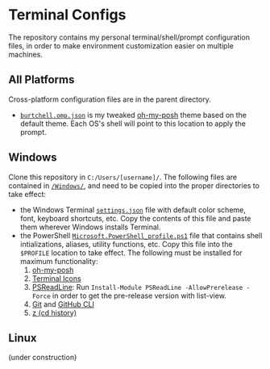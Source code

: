 # Terminal Configs

The repository contains my personal terminal/shell/prompt configuration files, in order to make environment customization easier on multiple machines.

## All Platforms

Cross-platform configuration files are in the parent directory.
- [```burtchell.omp.json```](https://github.com/dukeofjukes/configs/blob/main/burtchell.omp.json) is my tweaked [oh-my-posh](https://ohmyposh.dev/) theme based on the default theme. Each OS's shell will point to this location to apply the prompt.

## Windows

Clone this repository in ```C:/Users/[username]/```. The following files are contained in [```/Windows/```](https://github.com/dukeofjukes/configs/tree/main/Windows), and need to be copied into the proper directories to take effect:
- the Windows Terminal [```settings.json```](https://github.com/dukeofjukes/configs/blob/main/Windows/terminal.settings.json) file with default color scheme, font, keyboard shortcuts, etc. Copy the contents of this file and paste them wherever Windows installs Terminal.
- the PowerShell [```Microsoft.PowerShell_profile.ps1```](https://github.com/dukeofjukes/configs/blob/main/Windows/Microsoft.PowerShell_profile.ps1) file that contains shell intializations, aliases, utility functions, etc. Copy this file into the ```$PROFILE``` location to take effect. The following must be installed for maximum functionality:
  1. [oh-my-posh](https://ohmyposh.dev/)
  2. [Terminal Icons](https://github.com/devblackops/Terminal-Icons)
  3. [PSReadLine](https://github.com/PowerShell/PSReadLine): Run ```Install-Module PSReadLine -AllowPrerelease -Force``` in order to get the pre-release version with list-view.
  4. [Git](https://gitforwindows.org/) and [GitHub CLI](https://github.com/cli/cli#installation)
  5. [z (cd history)](https://www.powershellgallery.com/packages/z/1.1.13)

## Linux

(under construction)
